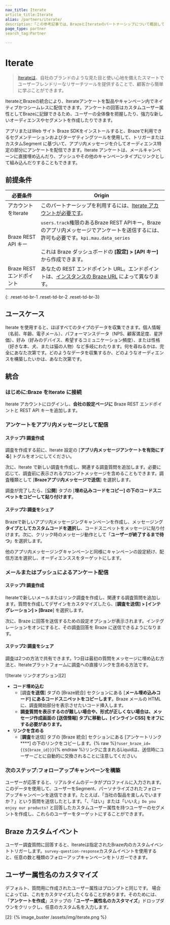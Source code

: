 ```yaml
---
nav_title: Iterate
article_title:Iterate
alias: /partners/iterate/
description:「この参考記事では、BrazeとIterateのパートナーシップについて概説しています。これにより、アンケートを使用してさらに洞察を深めることで顧客データ充実させることができます。「
page_type: partner
search_tag:Partner

---
```


# Iterate

> [Iterateは](https://iteratehq.com)、自社のブランドのような見た目と使い心地を備えたスマートでユーザーフレンドリーなリサーチツールを提供することで、顧客から簡単に学ぶことができます。

IterateとBrazeの統合により、Iterateアンケートを製品やキャンペーン内でネイティブかつシームレスに配信できます。アンケートの回答はカスタムユーザー属性としてBrazeに記録できるため、ユーザーの全体像を把握したり、強力な新しいオーディエンスやセグメントを作成したりできます。

アプリまたはWeb サイト Braze SDKをインストールすると、Brazeで利用できるセグメンテーションおよびターゲティングツールを使用して、トリガーまたはカスタムSegment に基づいて、アプリ内メッセージを介してオーディエンス特定の部分にアンケートを配信できます。Iterate アンケートは、メールキャンペーンに直接埋め込んだり、プッシュやその他のキャンペーンタイプにリンクとして組み込んだりすることもできます。

## 前提条件

| 必要条件 | Origin |
|---|---|
|アカウントをIterate | このパートナーシップを利用するには、[Iterate アカウントが必要です](https://iteratehq.com)。 |
| Braze REST API キー | `users.track`権限のあるBraze REST APIキー。Brazeのアプリ内メッセージでアンケートを送信するには、許可も必要です。`kpi.mau.data_series`<br><br> これは Braze ダッシュボードの **\[設定] > \[**API キー**]** から作成できます。|
| Braze REST エンドポイント  | あなたの REST エンドポイント URL。エンドポイントは、[インスタンスの Braze URL][6] によって異なります。 |
{: .reset-td-br-1 .reset-td-br-2 .reset-td-br-3}

## ユースケース

Iterate を使用すると、ほぼすべてのタイプのデータを収集できます。個人情報（名前、年齢、電子メール）、パフォーマンスデータ（NPS、顧客満足度、星評価）、好み（好みのデバイス、希望するコミュニケーション頻度）、または性格（好きな本、犬、または猫の人物）など多岐にわたります。何を尋ねるかは、完全にあなた次第です。どのようなデータを収集するか、どのようなオーディエンスを構築したいかは、あなた次第です。

## 統合

### はじめに:Braze をIterate に接続

Iterate アカウントにログインし、**会社の設定ページに** Braze REST エンドポイントと REST API キーを追加します。

### アンケートをアプリ内メッセージとして配信

#### ステップ1:調査作成

調査を作成する前に、Iterate 設定の \[**アプリ内メッセージアンケートを有効にする**] トグルをオンにしてください。

次に、Iterate で新しい調査を作成し、関連する調査質問を追加します。必要に応じて、調査前に表示されるプロンプトメッセージを含めることもできます。調査種類として \[**Brazeアプリ内メッセージで送信**] を選択します。

調査が完了したら、\[**公開**] タブの \[**埋め込みコードをコピー] の下のコードスニペットをコピーして貼り付けます**。

#### ステップ2:調査をシェア

Brazeで新しいアプリ内メッセージングキャンペーンを作成し、メッセージング**タイプとしてカスタムコードを選択し**、コードスニペットをメッセージに貼り付けます。次に、クリック時のメッセージ動作として「**ユーザーが終了するまで待つ**」を選択します。

他のアプリ内メッセージングキャンペーンと同様にキャンペーンの設定続け、配信方法を選択し、オーディエンススをターゲットにします。

### メールまたはプッシュによるアンケート配信

#### ステップ1:調査作成

Iterateで新しいメールまたはリンク調査を作成し、関連する調査質問を追加します。質問を作成してデザインをカスタマイズしたら、\[**調査を送信] > \[インテグレーション] > \[Braze**] を選択します。

次に、Braze に回答を送信するための設定オプションが表示されます。インテグレーションをオンにすると、その調査回答を Braze に送信できるようになります。 

#### ステップ2:調査をシェア

調査は2つの方法で共有できます。1つ目は最初の質問をメッセージに埋め込む方法と、Iterateプラットフォームに調査への直接リンクを含める方法です。

![Iterate リンクオプション][2]

- **コード埋め込む**
  - \[調査**を送信**] タブの \[Braze統合] セクションにある \[**メール埋め込みコード] にあるコードスニペットをコピーします**。Braze メールの HTML に、調査開始部分を表示させたいコード挿入します。 
  - **調査質問を表示するのが難しい場合や、形式が正しくない場合は、メッセージ作成画面の \[**送信情報**] タブに移動し、\[インライン CSS] をオフにする必要があります。**
- **リンクを含める**
  - \[**調査**を送信] タブの \[Braze 統合] セクションにある \[アンケートリンク****] の下のリンクをコピーします。{% raw %}`?user_braze_id={{${braze_id}}}`{% endraw %}リンクに含まれるLiquidは、送信時にユーザーごとに自動的に交換されることに注意してください。

### 次のステップ:フォローアップキャンペーンを構築

ユーザーが応答すると、リアルタイムのデータがプロファイルに入力されます。このデータを使用して、ユーザーをSegment、パーソナライズされたフォローアップキャンペーンを送信できます。たとえば、「当社の製品を楽しんでいますか？」という質問を送信したとします。「、「はい」または「いいえ」`Do you enjoy our products?` と回答したカスタムユーザー属性を持つユーザーのセグメントを作成し、これらのユーザーをターゲットにすることができます。

## Braze カスタムイベント

ユーザー調査質問に回答すると、Iterateは指定されたBraze内のカスタムイベントトリガーします。`survey-question-response`カスタムイベントを使用すると、任意の数と種類のフォローアップキャンペーンをトリガーできます。

## ユーザー属性名のカスタマイズ

デフォルト、質問用に作成されたユーザー属性はプロンプトと同じです。
場合によっては、これをカスタマイズしたくなることがあります。そのためには、「**アンケートを作成**」ステップの「**ユーザー属性名のカスタマイズ**」ドロップダウンをクリックし、任意のカスタム名を入力します。

[6]: {{site.baseurl}}/api/basics?redirected=true#endpoints
[2]: {% image_buster /assets/img/iterate.png %}

